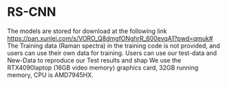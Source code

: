 # RS-CNN
The models are stored for download at the following link
https://pan.xunlei.com/s/VORO_Q8dmgfONghrR_600evqA1?pwd=qmuk#
The Training data (Raman spectra) in the training code is not provided, and users can use their own data for training.
Users can use our test-data and New-Data to reproduce our Test results and shap
We use the RTX4090laptop (16GB video memory) graphics card, 32GB running memory, CPU is AMD7945HX.
